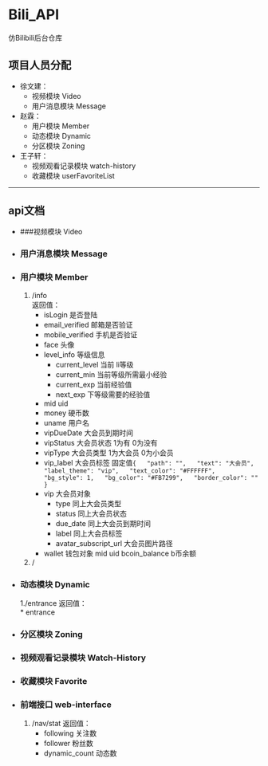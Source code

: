# Bili_API
仿Bilibili后台仓库


## 项目人员分配
* 徐文建：
    - 视频模块 Video
    - 用户消息模块 Message
* 赵霖：
    - 用户模块 Member
    - 动态模块 Dynamic
    - 分区模块 Zoning
* 王子轩：
    - 视频观看记录模块 watch-history
    - 收藏模块 userFavoriteList
---
## api文档
* ###视频模块 Video
  
* ### 用户消息模块 Message
  
* ### 用户模块 Member
   1. /info  
      返回值：
      * isLogin 是否登陆
      * email_verified 邮箱是否验证
      * mobile_verified 手机是否验证
      * face 头像
      * level_info 等级信息
        - current_level 当前 li等级
        - current_min 当前等级所需最小经验
        - current_exp 当前经验值
        - next_exp 下等级需要的经验值
      * mid uid
      * money 硬币数
      * uname 用户名
      * vipDueDate 大会员到期时间
      * vipStatus 大会员状态 1为有 0为没有
      * vipType 大会员类型 1为大会员 0为小会员
      * vip_label 大会员标签 固定值`{  
        "path": "",  
        "text": "大会员",  
        "label_theme": "vip",  
        "text_color": "#FFFFFF",  
        "bg_style": 1,  
        "bg_color": "#FB7299",  
        "border_color": ""  
        }`
      * vip 大会员对象
        - type 同上大会员类型
        - status 同上大会员状态
        - due_date 同上大会员到期时间
        - label 同上大会员标签
        - avatar_subscript_url 大会员图片路径
      * wallet 钱包对象
        mid uid
        bcoin_balance b币余额
   3. /
* ### 动态模块 Dynamic
   1./entrance
      返回值：  
      * entrance
* ### 分区模块 Zoning

* ### 视频观看记录模块 Watch-History

* ### 收藏模块 Favorite


* ### 前端接口 web-interface
   1. /nav/stat
      返回值：
      * following 关注数
      * follower 粉丝数
      * dynamic_count 动态数